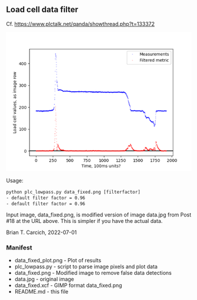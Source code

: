## Load cell data filter
Cf. https://www.plctalk.net/qanda/showthread.php?t=133372

![](data_fixed_plot.png)

Usage:

    python plc_lowpass.py data_fixed.png [filterfactor]
    - default filter factor = 0.96
    - default filter factor = 0.96

Input image, data_fixed.png, is modified version of image data.jpg
from Post #18 at the URL above.  This is simpler if you have the
actual data.

Brian T. Carcich, 2022-07-01


### Manifest

* data_fixed_plot.png - Plot of results
* plc_lowpass.py - script to parse image pixels and plot data
* data_fixed.png - Modified image to remove false data detections
* data.jpg - original image
* data_fixed.xcf - GIMP format data_fixed.png
* README.md - this file
